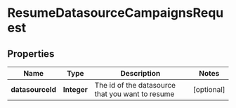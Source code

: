 

# ResumeDatasourceCampaignsRequest


## Properties

| Name | Type | Description | Notes |
|------------ | ------------- | ------------- | -------------|
|**datasourceId** | **Integer** | The id of the datasource that you want to resume |  [optional] |



